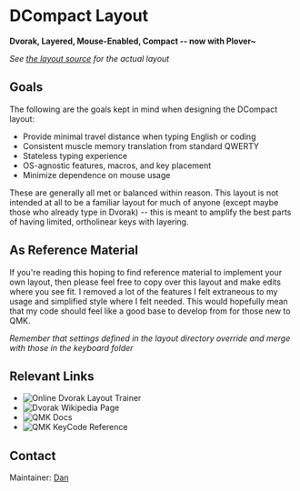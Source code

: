 # DCompact Layout

**Dvorak, Layered, Mouse-Enabled, Compact -- now with Plover~**

_See [the layout source](keymap.c) for the actual layout_

## Goals

The following are the goals kept in mind when designing the DCompact
layout:

- Provide minimal travel distance when typing English or coding
- Consistent muscle memory translation from standard QWERTY
- Stateless typing experience
- OS-agnostic features, macros, and key placement
- Minimize dependence on mouse usage

These are generally all met or balanced within reason. This layout is
not intended at all to be a familiar layout for much of anyone (except
maybe those who already type in Dvorak) -- this is meant to amplify the
best parts of having limited, ortholinear keys with layering.

## As Reference Material

If you're reading this hoping to find reference material to implement
your own layout, then please feel free to copy over this layout and
make edits where you see fit. I removed a lot of the features I felt
extraneous to my usage and simplified style where I felt needed. This
would hopefully mean that my code should feel like a good base to
develop from for those new to QMK.

_Remember that settings defined in the layout directory override and
merge with those in the keyboard folder_

## Relevant Links

- ![Online Dvorak Layout Trainer](https://learn.dvorak.nl/)
- ![Dvorak Wikipedia Page](https://en.wikipedia.org/wiki/Dvorak_Simplified_Keyboard)
- ![QMK Docs](https://docs.qmk.fm/#/)
- ![QMK KeyCode Reference](https://docs.qmk.fm/#/keycodes)

## Contact

Maintainer: [Dan](https://github.com/loksonarius)
